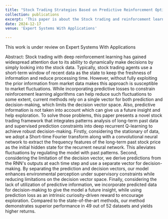 ```yaml
---
title: "Stock Trading Strategies Based on Predictive Reinforcement Optimization and Past Historical Event Trends"
collection: publications
excerpt: 'This paper is about the Stock trading and reinforcement learning'
date: 2024-12-17
venue: 'Expert Systems With Applications' 

--- 
```


This work is under review on Expert Systems With Applications

Abstract:
Stock trading with deep reinforcement learning has gained widespread attention due to its ability to dynamically make decisions by simply looking into the stock data.
Typically, stock trading agents use a short-term window of recent data as the state to keep the freshness of information and reduce processing time. 
However, without fully exploiting the prior information from market data makes this approach is susceptible to market fluctuations.
While incorporating predictive losses to constrain reinforcement learning algorithms can help reduce such fluctuations to some extent, current methods rely on a single vector for both prediction and decision-making, which limits the decision vector space.
Also, predictive information is not taken into account which can give us a future insight and help exploration.
To solve those problems, this paper presents a novel stock trading framework that integrates patterns analysis of long-term past data and supervised prediction constraints into deep recurrent Q-learning to achieve robust decision-making. 
Firstly, considering the stationary of data, we adopt a Short-time Fourier transform along with a convolutional neural network to extract the frequency features of the long-term past stock price as the initial hidden state for the recurrent neural network. 
This alleviates fluctuations by regulating the model with past patterns.
Second, considering the limitation of the decision vector, we derive predictions from the RNN's outputs at each time step and use a separate vector for decision-making.
By separating the prediction and decision vectors, our model enhances environmental perception under supervisory constraints while reducing limitations on the decision vector space.
Finally, considering the lack of utilization of predictive information, we incorporate predicted data for decision-making to give the model a future insight, while using prediction loss as an intrinsic curiosity-driven reward to encourage exploration.
Compared to the state-of-the-art methods, our method demonstrates superior performance in 49 out of 52 datasets and yields higher returns.



